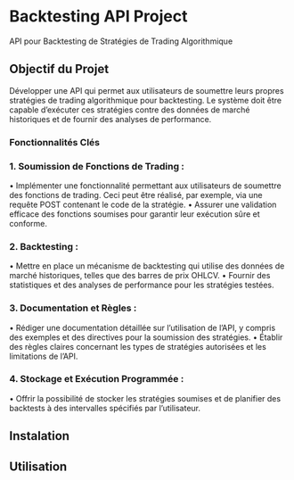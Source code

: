 # Backtesting API Project

API pour Backtesting de Stratégies de Trading Algorithmique

## Objectif du Projet
Développer une API qui permet aux utilisateurs de soumettre leurs propres stratégies de trading algorithmique pour backtesting. Le système doit être capable d’exécuter ces stratégies contre des données de marché historiques et de fournir des analyses de performance.

### Fonctionnalités Clés
### 1. Soumission de Fonctions de Trading :
• Implémenter une fonctionnalité permettant aux utilisateurs de
soumettre des fonctions de trading. Ceci peut être réalisé, par
exemple, via une requête POST contenant le code de la stratégie.
• Assurer une validation efficace des fonctions soumises pour garantir
leur exécution sûre et conforme.
### 2. Backtesting :
• Mettre en place un mécanisme de backtesting qui utilise des données
de marché historiques, telles que des barres de prix OHLCV.
• Fournir des statistiques et des analyses de performance pour les
stratégies testées.
### 3. Documentation et Règles :
• Rédiger une documentation détaillée sur l’utilisation de l’API, y compris des exemples et des directives pour la soumission des stratégies.
• Établir des règles claires concernant les types de stratégies autorisées
et les limitations de l’API.
### 4. Stockage et Exécution Programmée :
• Offrir la possibilité de stocker les stratégies soumises et de planifier
des backtests à des intervalles spécifiés par l’utilisateur.

## Instalation 

## Utilisation
